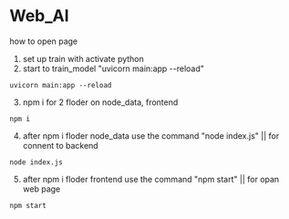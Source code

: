 # Web_AI

how to open page

1. set up train with activate python
2. start to train_model "uvicorn main:app --reload"
```
uvicorn main:app --reload
```
3. npm i for 2 floder on node_data, frontend
```
npm i
```
4. after npm i floder node_data use the command "node index.js" ||  for connent to backend
```
node index.js
```
5. after npm i floder frontend use the command "npm start" || for opan web page
```
npm start
```
